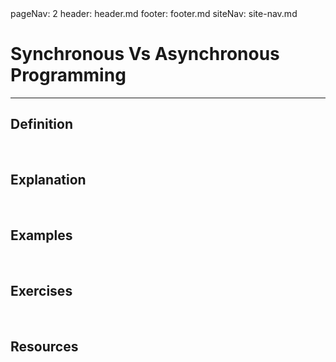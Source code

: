 <frontmatter>
  pageNav: 2
  header: header.md
  footer: footer.md
  siteNav: site-nav.md
</frontmatter>

<br> 

# Synchronous Vs Asynchronous Programming
<hr>

## Definition
<include src="definition.md" />

<br> 

## Explanation
<include src="explanation.md" />

<br>

## Examples
<include src="examples.md" />

<br>

## Exercises
<include src="exercises.md" />

<br>

## Resources
<include src="resources.md" />

<br>